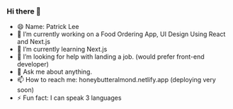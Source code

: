 ### Hi there 👋


- 😄 Name: Patrick Lee
- 🔭 I’m currently working on a Food Ordering App, UI Design Using React and Next.js
- 🌱 I’m currently learning Next.js
- 🤔 I’m looking for help with landing a job. (would prefer front-end developer)
- 💬 Ask me about anything.
- 📫 How to reach me: honeybutteralmond.netlify.app (deploying very soon)
- ⚡ Fun fact: I can speak 3 languages

